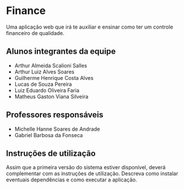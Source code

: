 # Finance

Uma aplicação web que irá te auxiliar e ensinar como ter um controle financeiro de qualidade.

## Alunos integrantes da equipe

* Arthur Almeida Scalioni Salles
* Arthur Luiz Alves Soares
* Guilherme Henrique Costa Alves
* Lucas de Souza Pereira
* Luiz Eduardo Oliveira Faria
* Matheus Gaston Viana Silveira

## Professores responsáveis

* Michelle Hanne Soares de Andrade
* Gabriel Barbosa da Fonseca

## Instruções de utilização

Assim que a primeira versão do sistema estiver disponível, deverá complementar com as instruções de utilização. Descreva como instalar eventuais dependências e como executar a aplicação.

